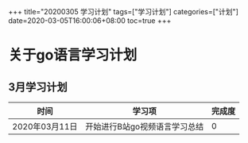 +++
title="20200305 学习计划"
tags=["学习计划"]
categories=["计划"]
date=2020-03-05T16:00:06+08:00
toc=true
+++

# 关于go语言学习计划

## 3月学习计划

| 时间 | 学习项 | 完成度 | 
| --- | --- | --- |
| 2020年03月11日 | 开始进行B站go视频语言学习总结 | 0 | 

